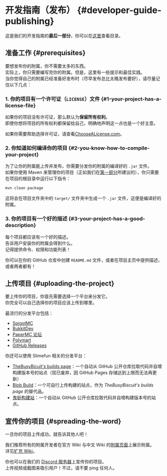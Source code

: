 # 开发指南（发布） {#developer-guide-publishing}

这是我们的开发指南的**最后一部分**，你可以在[这里](/Developer-Guide)查看目录。

## 准备工作 {#prerequisites}

要想发布你的附属，你不需要太多的东西。  
实际上，你只需要编写完你的附属。但是，这里有一些提示和最佳实践。  
当你觉得自己的附属已经准备好发布时（尽早发布总比太晚发布要好），请尽量记住以下几点：

### 1. 你的项目有一个许可证（`LICENSE`）文件 {#1-your-project-has-a-license-file}

如果你的项目没有许可证，那么默认为**保留所有权利**。  
即使你想将项目的所有权利都保留给自己，明确地声明这一点也是一个好主意。

如果你需要帮助选择许可证，请查看[ChooseALicense.com](https://choosealicense.com/)。

### 2. 你知道如何编译你的项目 {#2-you-know-how-to-compile-your-project}

为了让你的附属能上传并发布，你需要分发你的附属的编译好的 `.jar` 文件。  
如果你使用 Maven 来管理你的项目（正如我们在[第一部分](/Developer-Guide-1-Project-Setup)所建议的），你只需要在项目的根目录中运行以下指令：

```bash
mvn clean package
```

这将会在项目文件夹中的 `target/` 文件夹中生成一个 `.jar` 文件，这便是编译好的附属。

### 3. 你的项目有一个好的描述 {#3-your-project-has-a-good-description}

每个项目都应该有一个好的描述。  
告诉用户安装你的附属会得到什么。  
记得提供命令、权限和功能列表！

你可以在你的 GitHub 仓库中创建 `README.md` 文件，或者在项目主页中提供描述，或者两者都有！

## 上传项目 {#uploading-the-project}

要上传你的项目，你首先需要选择一个平台来分发它。  
你完全可以自己选择你的项目应该上传到哪里。

最流行的分发平台包括：

- [SpigotMC](https://www.spigotmc.org/resources/)
- [BukkitDev](https://dev.bukkit.org/bukkit-plugins)
- [PaperMC 论坛](https://papermc.io/forums/c/plugin-releases/15)
- [Polymart](https://polymart.org/resources)
- [GitHub Releases](https://docs.github.com/en/free-pro-team@latest/github/administering-a-repository/managing-releases-in-a-repository#creating-a-release)

你还可以使用 Slimefun 相关的分发平台：

- [TheBusyBicuit's builds page](https://github.com/TheBusyBiscuit/builds#how-to-add-your-own-repository)：一个自动从 GitHub 公开仓库拉取代码并自增构建版本号的站点（现已废弃，因 GitHub Pages 存储达到上限而无法再更新）
- [Blob Build](https://blob.build/developers)：一个可自行上传构建的站点，作为 *TheBusyBiscuit's builds page* 的替代品。
- [鬼斩构建站](https://github.com/ybw0014/guizhan-builds-2/blob/master/README_repos.md)：一个自动从 GitHub 公开仓库拉取代码并自增构建版本号的站点。

## 宣传你的项目 {#spreading-the-word}

一旦你的项目上传成功，就告诉其他人吧！

我们推荐所有的附属开发者在官方 Wiki 与中文 Wiki 的[附属页面](/Addons)上展示附属。  
详见[扩充 Wiki](/Expanding-the-Wiki)。

你也可以在我们的 [Discord 服务器](https://discord.gg/slimefun)上宣传你的项目。  
上传视频或截图来吸引用户！不过，请不要 ping 任何人。
